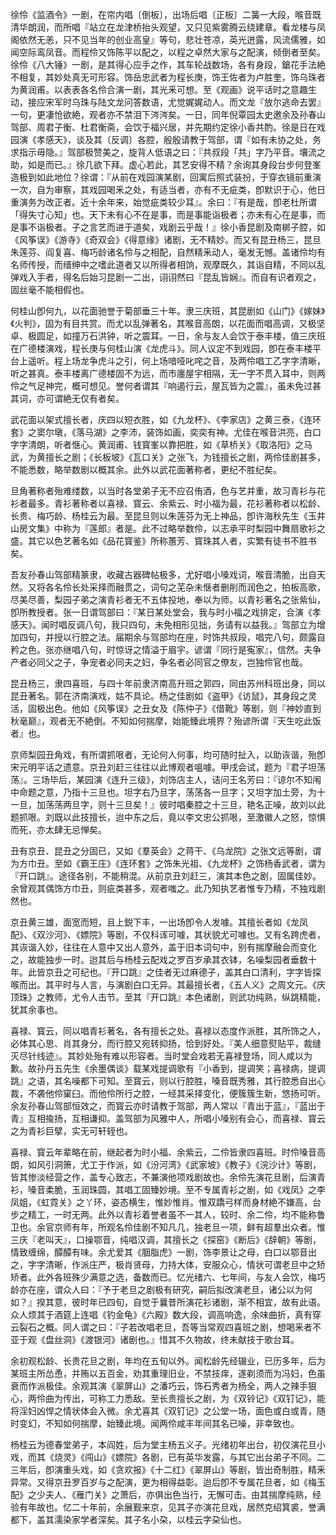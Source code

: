 <!-- { "loadSidebar": true } -->
徐伶《监酒令》一剧，在帘内唱〔倒板〕，出场后唱〔正板〕二簧一大段，喉音既清华朗润，而所唱『站立在龙津桥抬头观望，又只见紫雾腾云绕建章。看龙楼与凤阁依然无恙，只不见当年的创业高皇』等句，悲壮苍凉，英光迸露，风流儒雅，如闻空际鸾凤音。而程伶又饰陈平以配之，以程之卓然大家与之配演，倾倒者至矣。徐伶《八大锤》一剧，是其得心应手之作，其车轮战数场，各有身段，鎗花手法絶不相复，其妙处真无可形容。饰岳忠武者为程长庚，饰王佐者为卢胜奎，饰乌珠者为黄润甫。以表表各名伶合演一剧，其光釆可想。至《观画》说平话时之意趣生动，接应宋军时乌珠与陆文龙问答数语，尤觉娓娓动人。而文龙『放尔逃命去罢』一句，更凄怆欲絶，观者亦不禁泪下涔涔矣。一日，同年倪覃园太史邀余及孙春山驾部、周君子衡、杜君衡斋，会饮于福兴居，并先期约定徐小香共酌。徐是日在戏园演《孝感天》，谈及其〔反调〕各腔，殷殷请教于驾部，谓『如有未协之处，务求指示毋隐。』驾部极赞美之，旋背人低语之曰：『共叔段「共」字乃平音。壤流之助，如是而已。』徐几欲下拜。虚心若此，其艺安得不精？余询其身段台步何登峯造极到如此地位？徐谓：『从前在戏园演某剧，回寓后照式装扮，于穿衣镜前重演一次，自为审察，其戏园喝釆之处，有适当者，亦有不无疵类，卽默识于心，他日重演务为改正者。近十余年来，始觉疵类较少耳』。余曰：『有是哉，卽老杜所谓「得失寸心知」也。天下未有心不在是事，而是事能诣极者；亦未有心在是事，而是事不诣极者。子之言艺而进于道矣，戏剧云乎哉！』徐小香昆剧及南梆子腔，如《风筝误》《游寺》《奇双会》《得意缘》诸剧，无不精妙。而又有昆丑杨三，昆旦朱莲芬、阎复喜、梅巧龄诸名伶与之相配，自然精釆动人，毫发无憾。盖诸伶均有名师传授，而缙绅中之嗜此道者又以所得者相饷，观摩既久，其诣自精，不同以乱弹戏入手者，得名后始习昆剧一二出，诩诩然曰『昆乱皆娴』。而自有识者观之，固丝毫不能相假也。

何桂山卽何九，以花面驰誉于菊部垂三十年。隶三庆班，其昆剧如《山门》《嫁妹》《火判》，固为有目共赏。而尤以乱弹著名，其喉音高朗，以花面而唱高调，又极坚卓、极圆足，如撞万石洪钟，听之震耳。一日，余与友人会饮于泰丰楼，值三庆班在广德楼演戏，程长庚与何桂山演《龙虎斗》。同人议定不到戏园，卽在泰丰楼平台上遥听。程上场龙争虎斗之引，何上场喑哑叱咤之音，及两伶唱工乙字字清晰，听之甚真。泰丰楼离广德楼固不为远，而市廛屋宇相隔，无一字不贯入耳中，则两伶之气足神完，概可想见。誉何者谓其『响遏行云，屋瓦皆为之震』，虽未免过甚其词，亦可谓絶无仅有者矣。

武花面以架式擅长者，庆四以短衣胜，如《九龙杯》、《李家店》之黄三泰，《连环套》之窦尔墩，《落马湖》之李沛，装饰如画，奕奕有神。尤佳在喉音洪亮，白口字字清朗，听者惬心。黄润甫、钱寳峯以靠把胜，如《草桥关》《取洛阳》之马武，为黄擅长之剧；《长板坡》《瓦口关》之张飞，为钱擅长之剧，两伶佳剧甚多，不能悉数，略举数剧以概其余。此外以武花面著称者，更纪不胜纪矣。

旦角著称者殆难缕数，以当时各堂弟子无不应召侑酒，色与艺并重，故习青衫与花衫者最多。青衫著称者以喜禄、寳云、余紫云、时小福为最，花衫著称者以松龄、长贵、梅巧龄、杨桂云为最。至昆旦则以朱莲芬为无上神品，卽许海秋先生《玉井山房文集》中称为『莲郎』者是。此不过略举数伶，以志承平时梨园中舞扇歌衫之盛。其它以色艺著名如《品花寳鉴》所称蕙芳、寳珠其人者，实繁有徒书不胜书矣。

吾友孙春山驾部精篆隶，收藏古器碑帖极多，尤好唱小嗓戏词，喉音清脆，出自天然。又将各名伶长处采择而融贯之，词句之芜杂未惬者删削而润色之，拍板高歌，尽美尽善，梨园子弟之演青衫者无不五体投地，奉以为师。以青衫著名之张紫仙，卽所教授者。张一日谓驾部曰：『某日某处堂会，我与时小福之戏排定，合演《孝感天》。闻时唱反调八句，我只四句，未免相形见拙，务请有以益我。』驾部立为增加四句，并授以行腔之法。届期余与驾部均在座，时饰共叔段，唱完八句，颇露自矜之色。张亦继唱八句，时惊讶之情溢于眉宇。谚谓『同行是寃家』，信然。夫争产者必同父之子，争宠者必同夫之妇，争名者必同官之僚友，岂独伶官也哉。

昆丑杨三，隶四喜班，与四十年前隶济南高升班之郭四，同由苏州科班出身，同以昆丑著名。郭在济南演戏，姑不具论。杨之佳剧如《盗甲》《访鼠》，其身段之灵活，固极出色。他如《风筝误》之丑女及《陈仲子》《借靴》等剧，则『神妙直到秋毫巅』，观者无不絶倒。不知如何揣摩，始能臻此境界？殆谚所谓『天生吃此饭者』也。

京师梨园丑角戏，有所谓抓哏者，无论何人何事，均可随时扯入，以助诙谐，殆卽宋元明平话之遗意。京丑刘赶三往往以此博观者嗢噱。甲戌会试，题为『君子坦荡荡』。三场毕后，某园演《连升三级》，刘饰店主人，诘问王名芳曰：『谅尔不知闱中命题之意，乃指十三旦也。坦字右乃旦字，荡荡各一旦字；又坦字加土旁，为十一旦，加荡荡两旦字，则十三旦矣！』彼时唱秦腔之十三旦，艳名正噪，故刘以此题抓哏。刘既以此技擅长，迨中东之后，竟以李文忠公抓哏，至激徽人之怒，惊惧而死，亦太肆无忌惮矣。

丑有京丑、昆丑之分固已，又如《羣英会》之蒋干、《乌龙院》之张文远等剧，谓为方巾丑。至如《霸王庄》《连环套》之饰朱光祖、《九龙杯》之饰杨香武者，谓为『开口跳』。途径各别，不能稍混。从前京丑刘赶三，演其本色之剧，固属佳妙。余曾观其偶饰方巾丑，则疵类甚多，观者嗤之。此乃知执艺者惟专乃精，不独戏剧然也。

京丑黄三雄，面宽而短，且上鋭下丰，一出场卽令人发噱。其擅长者如《龙凤配》、《双沙河》、《嫖院》等剧，不仅科诨可噱，其状貌尤可噱也。又有名跨虎者，其诙谐入妙，往往在人意中又出人意外，盖于旧本词句中，别有揣摩融会而变化之，故能独步一时。迨其后与杨桂云配戏之罗百岁承其衣钵，名噪梨园者垂数十年。此皆京丑之可纪也。『开口跳』之佳者无过麻德子，盖其白口清利，字字皆探喉而出。其平时与人言，与演剧白口无异。其最擅长者，《五人义》之周文元。《庆顶珠》之教师，尤令人击节。至其『开口跳』本色诸剧，则武功纯熟，纵跳精能，犹其余事也。

喜禄、寳云，同以唱青衫著名，各有擅长之处。喜禄以态度作派胜，其所饰之人，必体其心思、肖其身分，而行腔又宛转抑扬，恰到好处。『美人细意熨贴平，裁缝灭尽针线迹』。其妙处殆有难以形容者。当时堂会戏若无喜禄登场，同人咸以为歉。故孙丹五先生《余墨偶谈》载某戏提调歌有『小香到，提调笑；喜禄病，提调跳』之语，其名噪都下可知。至寳云，则以行腔胜，嗓音既秀雅，其行腔悉自出心裁，不袭他伶窠臼。而他伶所行之腔，一经其采择变化，便簇簇生新，悠扬可听。余友孙春山驾部恒效之，而寳云亦时请教于驾部，两人常以『青出于蓝』，『蓝出于青』互相揄扬，互相谦抑。盖驾部为风雅中人，所唱小嗓别有会心，而喜禄、寳云之为青衫巨擘，实无可轩轾也。

喜禄、寳云年辈略在前，继起者为时小福、余紫云，二伶皆隶四喜班。时伶嗓音高朗，如风引洞箫，尤工于作派，如《汾河湾》《武家坡》《教子》《浣沙计》等剧，皆其惨淡经营之作，盖专心致志，不兼演他项戏剧故也。余伶先演花旦剧，后演青衫，嗓音柔脆，玉润珠圆，其唱工固臻妙境。至不专属青衫之剧，如《戏凤》之李凤姐，《虹霓关》之丫环，姿态横生，惟妙惟肖。惟双蹻弓样而身材絶不嫌高，台步之精工，一时无两。此外以青衫着誉者虽不一其人，较时、余二伶，均不能称鲁卫也。余官京师有年，所观名伶佳剧不知凡几，独老旦一项，鲜有超羣出众者。惟三庆『老叫天』，口操鄂音，纯唱汉调，其擅长之《探窑》《断后》《辞朝》等剧，情致缠绵，醰醰有味。余尤爱其《胭脂虎》一剧，饰李景让之母，白口以鄂音出之，字字清晰，作派庄严，极肖贤母，力持大体，安服众心，情状可谓老旦中之矫矫者。此外各班殊少满意之选，备数而已。忆光绪六、七年间，与友人会饮，梅巧龄亦在座，谓众人曰：『予于老旦之剧极有研究，嗣后拟改演老旦，诸公以为何如？』揆其意，彼时年已四旬，自觉于曩昔所演花衫诸剧，渐不相宜，故有此语。众人烦其于酒筵上连唱《钓金龟》《六殿》数大段，调高响逸，余味曲折，真有穿云裂石之概。同人谓之曰：『子若改唱老旦，吾等当常观四喜班之剧，想喝釆者不亚于观《盘丝洞》《渡银河》诸剧也。』惜其不久物故，终未献技于歌台耳。

余初观松龄、长贵花旦之剧，年均在五旬以外。闻松龄先经辍业，已历多年，后为某班主所怂恿，并贿以五百金，劝其重理旧业，不禁技痒，遂剃须而为冯妇，色虽衰而作派极佳。余观其演《翠屏山》之潘巧云，饰石秀者为杨全，两人之辣手狠心，两伶曲为传出，可称工力悉敌。至长贵擅长之剧，为《双铃记》《双钉记》，能将淫妇凶悍之情状体会入微。余尤喜其《双钉记》之公堂一场，面色或白或青，随时变幻，不知如何揣摩，始臻此境。闻两伶咸丰年间其名已噪，非幸致也。

杨桂云为德春堂弟子，本阎姓，后为堂主杨五义子。光绪初年出台，初仅演花旦小戏，而其《烧灵》《闯山》《嫖院》各剧，已有英华发露，与其它出台弟子不同。二三年后，卽演重头戏，如《贪欢报》《十二红》《翠屏山》等剧，皆出奇制胜，精釆异常。又得京丑罗百岁与之配演，更为相得益彰。迨后卽不专属花旦者，如《梅玉配》之少夫人、《雁门关》之萧后，亦俱出色当行，无懈可击。由其揣摩纯熟，经验有年故也。忆二十年前，余展觐来京，见其子亦演花旦戏，居然克绍箕裘，誉满都下，盖其濡染家学者深矣。其子名小朶，以桂云字朶仙也。

